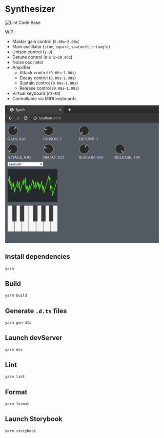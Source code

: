 # Synthesizer

![Lint Code Base](https://github.com/0918nobita/synth/workflows/Lint%20Code%20Base/badge.svg)

WIP

- Master gain control (`0.00x`-`2.00x`)
- Main oscillator (`sine`, `square`, `sawtooth`, `triangle`)
- Unison control (`1`-`8`)
- Detune control (`0.0hz`-`10.0hz`)
- Noise oscillator
- Amplifier
  - Attack control (`0.00s`-`1.00s`)
  - Decay control (`0.00s`-`1.00s`)
  - Sustain control (`0.00x`-`1.00x`)
  - Release control (`0.00s`-`1.00s`)
- Virtual keyboard (`C3`-`B3`)
- Controllable via MIDI keyboards

![screenshot](./assets/screenshot.png)

## Install dependencies

```bash
yarn
```

## Build

```bash
yarn build
```

## Generate `.d.ts` files

```bash
yarn gen-dts
```

## Launch devServer

```bash
yarn dev
```

## Lint

```bash
yarn lint
```

## Format

```bash
yarn format
```

## Launch Storybook

```bash
yarn storybook
```
